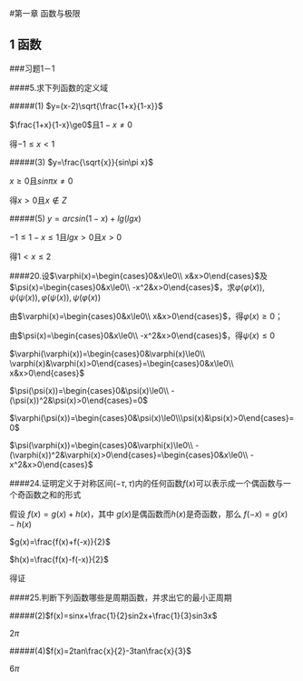 
#第一章 函数与极限

## 1 函数 

###习题1－1

####5.求下列函数的定义域

#####(1) $y=(x-2)\sqrt{\frac{1+x}{1-x}}$

$\frac{1+x}{1-x}\ge0$且$1-x\ne0$

得$-1\le x<1$

#####(3) $y=\frac{\sqrt{x}}{sin\pi x}$

$x\ge0$且$sin\pi x\ne0$

得$x>0$且$x\notin Z$

#####(5) $y=arcsin(1-x)+lg(lgx)$

$-1\le1-x\le1$且$lgx>0$且$x>0$

得$1<x\le2$

####20.设$\varphi(x)=\begin{cases}0&x\le0\\ x&x>0\end{cases}$及$\psi(x)=\begin{cases}0&x\le0\\ -x^2&x>0\end{cases}$，求$\varphi(\varphi(x)),\psi(\psi(x)),\varphi(\psi(x)),\psi(\varphi(x))$

由$\varphi(x)=\begin{cases}0&x\le0\\ x&x>0\end{cases}$，得$\varphi(x)\ge0$；

由$\psi(x)=\begin{cases}0&x\le0\\ -x^2&x>0\end{cases}$，得$\psi(x)\le0$

$\varphi(\varphi(x))=\begin{cases}0&\varphi(x)\le0\\ \varphi(x)&\varphi(x)>0\end{cases}=\begin{cases}0&x\le0\\ x&x>0\end{cases}$

$\psi(\psi(x))=\begin{cases}0&\psi(x)\le0\\ -(\psi(x))^2&\psi(x)>0\end{cases}=0$

$\varphi(\psi(x))=\begin{cases}0&\psi(x)\le0\\\psi(x)&\psi(x)>0\end{cases}=0$

$\psi(\varphi(x))=\begin{cases}0&\varphi(x)\le0\\ -(\varphi(x))^2&\varphi(x)>0\end{cases}=\begin{cases}0&x\le0\\ -x^2&x>0\end{cases}$

####24.证明定义于对称区间$(-\tau,\tau)$内的任何函数$f(x)$可以表示成一个偶函数与一个奇函数之和的形式

假设 $f(x)=g(x)+h(x)$，其中 $g(x)$是偶函数而$h(x)$是奇函数，那么 $f(-x)=g(x)-h(x)$

$g(x)=\frac{f(x)+f(-x)}{2}$

$h(x)=\frac{f(x)-f(-x)}{2}$

得证

####25.判断下列函数哪些是周期函数，并求出它的最小正周期

#####(2)$f(x)=sinx+\frac{1}{2}sin2x+\frac{1}{3}sin3x$

$2\pi$

#####(4)$f(x)=2tan\frac{x}{2}-3tan\frac{x}{3}$

$6\pi$
